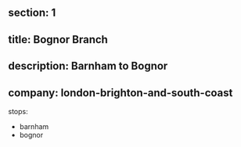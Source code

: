 ﻿section: 1
----
title: Bognor Branch
----
description: Barnham to Bognor
----
company: london-brighton-and-south-coast
----
stops:
- barnham
- bognor
